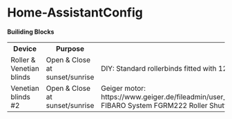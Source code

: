 # Home-AssistantConfig

<b>Builiding Blocks</b>

<table style="width:100%">
  <tr>
    <th>Device</th>
    <th>Purpose</th>
    <th>Hardware</th>
    <th>Software</th>
  </tr>
  <tr>
    <td>Roller & Venetian blinds</td>
    <td>Open & Close at sunset/sunrise</td>
    <td>DIY: Standard rollerbinds fitted with 12V DC motor, Wemos D1 mini, L298N.</td>
    <td>ESPHome, Bases: https://gist.github.com/Snipercaine/d568075d7fe9585438f2b602a3d18436</td>
  </tr>
  <tr>
    <td>Venetian blinds #2</td>
    <td>Open & Close at sunset/sunrise</td>
    <td>Geiger motor: https://www.geiger.de/fileadmin/user_upload/documents/GEIGER_E_PDB_GJ56_100W1516_EN.pdf, FIBARO System FGRM222 Roller Shutter Controller: https://manuals.fibaro.com/roller-shutter-2/</td>
    <td>See Hassio Automation</td>
  </tr>
</table>




